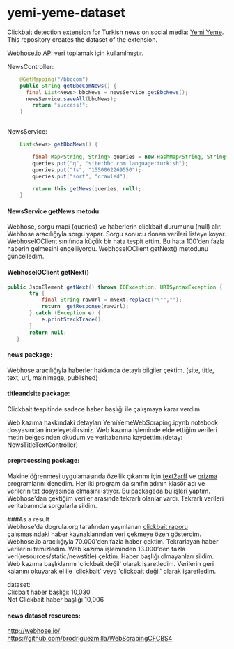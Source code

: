 # yemi-yeme-dataset
Clickbait detection extension for Turkish news on social media: [Yemi Yeme](https://github.com/suleymancan/yemi-yeme).
This repository creates the dataset of the extension. 


[Webhose.io API](https://github.com/Webhose/webhoseio-java-sdk) veri toplamak için kullanılmıştır.

NewsController:
```java
	@GetMapping("/bbccom")
	public String getBbcComNews() {
	  final List<News> bbcNews = newsService.getBbcNews();
	  newsService.saveAll(bbcNews);
		return "success!";
	}
	
```
NewsService:
```java
	List<News> getBbcNews() {

		final Map<String, String> queries = new HashMap<String, String>();
		queries.put("q", "site:bbc.com language:turkish");
		queries.put("ts", "1550062269550");
		queries.put("sort", "crawled");

		return this.getNews(queries, null);
	}
```
#### NewsService getNews metodu: 
Webhose, sorgu mapi (queries) ve haberlerin clickbait durumunu (null) alır. Webhose aracılığıyla sorgu yapar.
Sorgu sonucu donen verileri listeye koyar. WebhoseIOClient sınıfında küçük bir hata tespit ettim. Bu hata 100'den fazla haberin gelmesini engelliyordu. WebhoseIOClient getNext() metodunu güncelledim.
#### WebhoseIOClient getNext()
 ```java
 public JsonElement getNext() throws IOException, URISyntaxException {
 		try {
 			final String rawUrl = mNext.replace("\"","");
 			return  getResponse(rawUrl);
 		} catch (Exception e) {
 			e.printStackTrace();
 		}
 		return null;
 	}
```
#### news package:
Webhose aracılığıyla haberler hakkında detaylı bilgiler çektim. (site, title, text, url, mainImage, published)
#### titleandsite package:
Clickbait tespitinde sadece haber başlığı ile çalışmaya karar verdim.

Web kazıma hakkındaki detayları YemiYemeWebScraping.ipynb notebook dosyasından inceleyebilirsiniz.
Web kazıma işleminde elde ettiğim verileri metin belgesinden okudum ve veritabanına kaydettim.(detay: NewsTitleTextController)

#### preprocessing package:
Makine öğrenmesi uygulamasında özellik çıkarımı için [text2arff](http://www.kemik.yildiz.edu.tr/?id=25) ve [prizma](https://code.google.com/archive/p/prizma-text-classification/)  programlarını denedim. Her iki program da sınıfın adının klasör adı ve verilerin txt dosyasında olmasını istiyor. Bu packageda bu işleri yaptım.
Webhose'dan çektiğim  veriler arasında tekrarlı olanlar vardı. Tekrarlı verileri veritabanında sorgularla sildim.

###As a result  
Webhose'da dogrula.org tarafından yayınlanan [clickbait raporu](https://dogrula.org/wp-content/uploads/2018/02/CLICKBAIT-RAPORU-2017-1.pdf) çalışmasındaki haber kaynaklarından veri çekmeye özen gösterdim. Webhose.io aracılığıyla 70.000'den fazla haber çektim. Tekrarlayan haber verilerini temizledim. Web kazıma işleminden 13.000'den fazla veri(resources/static/newstitle) çektim. Haber başlığı olmayanları sildim.
Web kazıma başlıklarımı 'clickbait değil' olarak işaretledim. Verilerin geri kalanını okuyarak el ile 'clickbait' veya 'clickbait değil' olarak işaretledim.

dataset:<br/>
Clicbait haber başlığı: 10,030 <br/>
Not Clickbait haber başlığı 10,006

#### news dataset resources:
http://webhose.io/ <br/>
https://github.com/brodriguezmilla/WebScrapingCFCBS4


